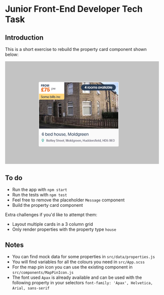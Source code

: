 # Junior Front-End Developer Tech Task #

## Introduction ##

This is a short exercise to rebuild the property card component shown below:

![Example Image](/example.png "Example")

## To do ##

- Run the app with `npm start`
- Run the tests with `npm test`
- Feel free to remove the placeholder `Message` component
- Build the property card component

Extra challenges if you'd like to attempt them:

- Layout multiple cards in a 3 column grid
- Only render properties with the property type `house`

## Notes ##

- You can find mock data for some properties in `src/data/properties.js`
- You will find variables for all the colours you need in `src/App.scss` 
- For the map pin icon you can use the existing component in `src/components/MapPinIcon.js` 
- The font used `Apax` is already available and can be used with the following property in your selectors `font-family: 'Apax', Helvetica, Arial, sans-serif`